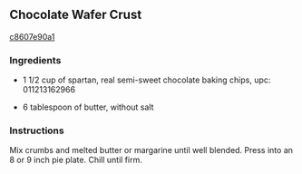 ## Chocolate Wafer Crust

[c8607e90a1](http://allrecipes.com/recipe/chocolate-wafer-crust/)

### Ingredients

 - 1 1/2 cup of spartan, real semi-sweet chocolate baking chips, upc: 011213162966

 - 6 tablespoon of butter, without salt

### Instructions

Mix crumbs and melted butter or margarine until well blended. Press into an 8 or 9 inch pie plate. Chill until firm.